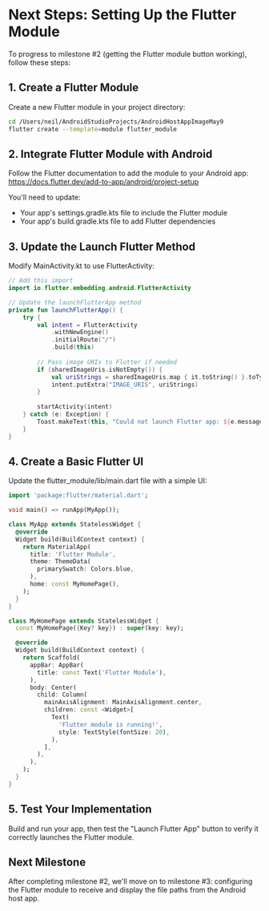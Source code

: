 # Next Steps: Setting Up the Flutter Module

To progress to milestone #2 (getting the Flutter module button working), follow these steps:

## 1. Create a Flutter Module

Create a new Flutter module in your project directory:

```bash
cd /Users/neil/AndroidStudioProjects/AndroidHostAppImageMay9
flutter create --template=module flutter_module
```

## 2. Integrate Flutter Module with Android

Follow the Flutter documentation to add the module to your Android app:
https://docs.flutter.dev/add-to-app/android/project-setup

You'll need to update:

- Your app's settings.gradle.kts file to include the Flutter module
- Your app's build.gradle.kts file to add Flutter dependencies

## 3. Update the Launch Flutter Method

Modify MainActivity.kt to use FlutterActivity:

```kotlin
// Add this import
import io.flutter.embedding.android.FlutterActivity

// Update the launchFlutterApp method
private fun launchFlutterApp() {
    try {
        val intent = FlutterActivity
            .withNewEngine()
            .initialRoute("/")
            .build(this)
            
        // Pass image URIs to Flutter if needed
        if (sharedImageUris.isNotEmpty()) {
            val uriStrings = sharedImageUris.map { it.toString() }.toTypedArray()
            intent.putExtra("IMAGE_URIS", uriStrings)
        }
        
        startActivity(intent)
    } catch (e: Exception) {
        Toast.makeText(this, "Could not launch Flutter app: ${e.message}", Toast.LENGTH_SHORT).show()
    }
}
```

## 4. Create a Basic Flutter UI

Update the flutter_module/lib/main.dart file with a simple UI:

```dart
import 'package:flutter/material.dart';

void main() => runApp(MyApp());

class MyApp extends StatelessWidget {
  @override
  Widget build(BuildContext context) {
    return MaterialApp(
      title: 'Flutter Module',
      theme: ThemeData(
        primarySwatch: Colors.blue,
      ),
      home: const MyHomePage(),
    );
  }
}

class MyHomePage extends StatelessWidget {
  const MyHomePage({Key? key}) : super(key: key);

  @override
  Widget build(BuildContext context) {
    return Scaffold(
      appBar: AppBar(
        title: const Text('Flutter Module'),
      ),
      body: Center(
        child: Column(
          mainAxisAlignment: MainAxisAlignment.center,
          children: const <Widget>[
            Text(
              'Flutter module is running!',
              style: TextStyle(fontSize: 20),
            ),
          ],
        ),
      ),
    );
  }
}
```

## 5. Test Your Implementation

Build and run your app, then test the "Launch Flutter App" button to verify it correctly launches
the Flutter module.

## Next Milestone

After completing milestone #2, we'll move on to milestone #3: configuring the Flutter module to
receive and display the file paths from the Android host app.